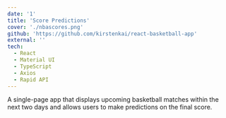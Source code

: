 ```yaml
---
date: '1'
title: 'Score Predictions'
cover: './nbascores.png'
github: 'https://github.com/kirstenkai/react-basketball-app'
external: ''
tech:
  - React
  - Material UI
  - TypeScript
  - Axios
  - Rapid API
---
```


A single-page app that displays upcoming basketball matches within the next two days and allows users to make predictions on the final score.
